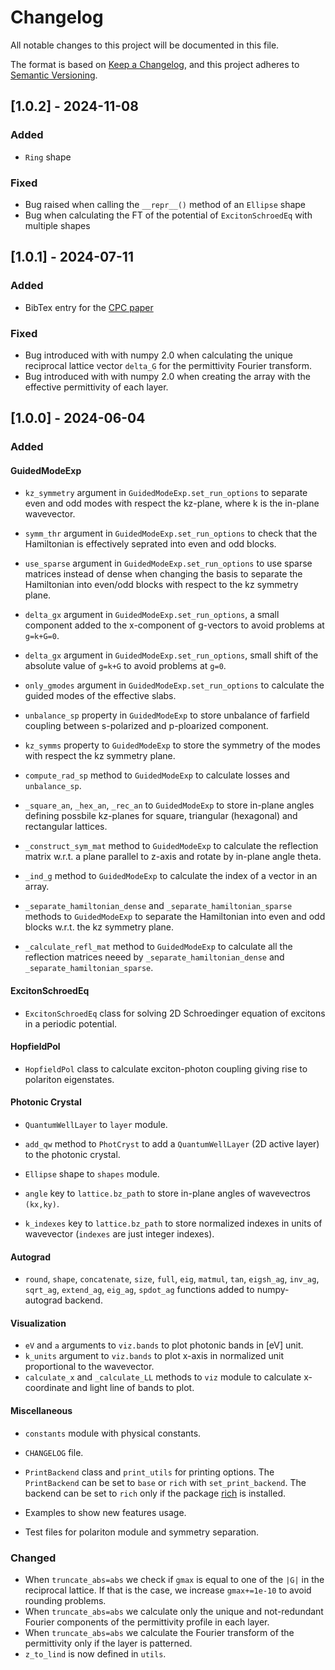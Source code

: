 # Changelog
All notable changes to this project will be documented in this file.

The format is based on [Keep a Changelog](https://keepachangelog.com/en/1.0.0/),
and this project adheres to [Semantic Versioning](https://semver.org/spec/v2.0.0.html).

## [1.0.2] - 2024-11-08

### Added 
- `Ring` shape

### Fixed 
- Bug raised when calling the `__repr__()` method of an `Ellipse` shape
- Bug when calculating the FT of the potential of `ExcitonSchroedEq` with 
  multiple shapes

## [1.0.1] - 2024-07-11

### Added
- BibTex entry for the [CPC paper](https://www.sciencedirect.com/science/article/pii/S0010465524002091?dgcid=rss_sd_all)

### Fixed
- Bug introduced with with numpy 2.0 when calculating the unique reciprocal lattice vector
  `delta_G` for the permittivity Fourier transform. 
- Bug introduced with with numpy 2.0 when creating the array with the effective permittivity 
  of each layer.

## [1.0.0] - 2024-06-04

### Added
#### GuidedModeExp
- `kz_symmetry` argument in `GuidedModeExp.set_run_options` to separate even and odd modes with respect the kz-plane, where k
    is the in-plane wavevector.
- `symm_thr` argument in `GuidedModeExp.set_run_options` to check that the Hamiltonian is effectively seprated into even and 
    odd blocks. 
- `use_sparse` argument in `GuidedModeExp.set_run_options` to use sparse matrices instead of dense when changing the basis
  to separate the Hamiltonian into even/odd blocks with respect to the kz symmetry plane.  
- `delta_gx` argument in `GuidedModeExp.set_run_options`, a small component added to the x-component of g-vectors to avoid
  problems at `g=k+G=0`.
- `delta_gx` argument in `GuidedModeExp.set_run_options`, small shift of the absolute value of `g=k+G` to avoid
  problems at `g=0`.
- `only_gmodes` argument in `GuidedModeExp.set_run_options` to calculate the guided modes of the effective slabs.

- `unbalance_sp` property in `GuidedModeExp` to store unbalance of farfield coupling between s-polarized and
  p-ploarized component. 
- `kz_symms` property to `GuidedModeExp` to store the symmetry of the modes with respect the kz symmetry plane.

- `compute_rad_sp` method to `GuidedModeExp` to calculate losses and `unbalance_sp`.
- `_square_an`, `_hex_an`, `_rec_an` to `GuidedModeExp` to store in-plane angles defining
  possbile kz-planes for square, triangular (hexagonal) and rectangular lattices.
- `_construct_sym_mat` method to  `GuidedModeExp` to calculate the reflection matrix w.r.t.
  a plane parallel to z-axis and rotate by in-plane angle theta.
- `_ind_g` method to  `GuidedModeExp` to calculate the index of a vector in an array.
- `_separate_hamiltonian_dense` and `_separate_hamiltonian_sparse` methods to `GuidedModeExp` to separate the Hamiltonian into 
  even and odd blocks w.r.t. the kz symmetry plane.
- `_calculate_refl_mat` method to  `GuidedModeExp` to calculate all the reflection matrices neeed by
  `_separate_hamiltonian_dense` and `_separate_hamiltonian_sparse`.


#### ExcitonSchroedEq
- `ExcitonSchroedEq` class for solving 2D Schroedinger equation of excitons in a periodic potential.
#### HopfieldPol
- `HopfieldPol` class to calculate exciton-photon coupling giving rise to polariton eigenstates.

#### Photonic Crystal
-  `QuantumWellLayer` to `layer` module.

- `add_qw` method to `PhotCryst` to add a `QuantumWellLayer` (2D active layer) to the photonic crystal.
- `Ellipse` shape to `shapes` module.

- `angle` key to `lattice.bz_path` to store in-plane angles of wavevectros `(kx,ky)`.
- `k_indexes` key to `lattice.bz_path` to store normalized indexes in units of wavevector (`indexes` are just integer indexes).

#### Autograd
- `round`, `shape`, `concatenate`, `size`, `full`, `eig`, `matmul`, `tan`,
  `eigsh_ag`, `inv_ag`, `sqrt_ag`, `extend_ag`, `eig_ag`, `spdot_ag` functions added to numpy-autograd backend.


#### Visualization
- `eV` and `a` arguments to `viz.bands` to plot photonic bands in [eV] unit.
- `k_units` argument to `viz.bands` to plot x-axis in normalized unit proportional
  to the wavevector.
- `calculate_x` and `_calculate_LL` methods to `viz` module to calculate x-coordinate
  and light line of bands to plot.

#### Miscellaneous
- `constants` module with physical constants.
- `CHANGELOG` file.
- `PrintBackend` class and `print_utils` for printing options. The `PrintBackend` can be set to `base` or `rich` with `set_print_backend`. The backend can be set to `rich` only if the package [rich](https://rich.readthedocs.io/en/stable/index.html)
  is installed. 


- Examples to show new features usage.
- Test files for polariton module and symmetry separation.

### Changed
- When `truncate_abs=abs` we check if `gmax` is equal to one of the `|G|` in the reciprocal lattice.
  If that is the case, we increase `gmax+=1e-10` to avoid rounding problems.
- When `truncate_abs=abs` we calculate only the unique and not-redundant Fourier components of the 
  permittivity profile in each layer. 
- When `truncate_abs=abs` we calculate the Fourier transform of the permittivity only if the layer
  is patterned.
- `z_to_lind` is now defined in `utils`.
